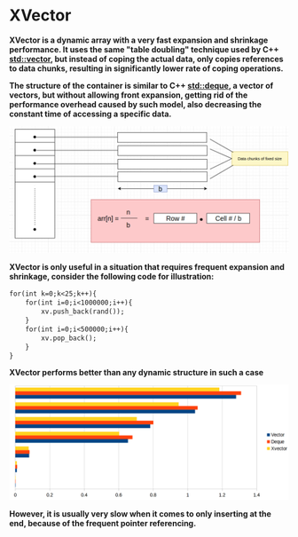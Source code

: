 # XVector

**XVector is a dynamic array with a very fast expansion and shrinkage performance. It uses the same "table doubling" technique used by C++ [std::vector](http://www.cplusplus.com/reference/vector/vector/), but instead of coping the actual data, only copies references to data chunks, resulting in significantly lower rate of coping operations.**

**The structure of the container is similar to C++ [std::deque](http://www.cplusplus.com/reference/deque/deque/), a vector of vectors, but without allowing front expansion, getting rid of the performance overhead caused by such model, also decreasing the constant time of accessing a specific data.**

![Structure Image](https://github.com/ahmedhammad97/XVector/blob/master/Structure.png)

**XVector is only useful in a situation that requires frequent expansion and shrinkage, consider the following code for illustration:**

```
for(int k=0;k<25;k++){
    for(int i=0;i<1000000;i++){
        xv.push_back(rand());
    }
    for(int i=0;i<500000;i++){
        xv.pop_back();
    }
}
```

**XVector performs better than any dynamic structure in such a case**

![Performance Image](https://github.com/ahmedhammad97/XVector/blob/master/Performance.png)

**However, it is usually very slow when it comes to only inserting at the end, because of the frequent pointer referencing.**
